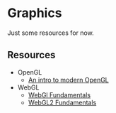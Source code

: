 # Graphics

Just some resources for now.

## Resources

* OpenGL
  * [An intro to modern OpenGL](http://duriansoftware.com/joe/An-intro-to-modern-OpenGL.-Table-of-Contents.html)
* WebGL
  * [WebGl Fundamentals](https://webglfundamentals.org/)
  * [WebGL2 Fundamentals](https://webgl2fundamentals.org/)
